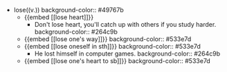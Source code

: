 - lose((v.))
  background-color:: #49767b
	- {{embed [[lose heart]]}}
		- Don't lose heart, you'll catch up with others if you study harder.
		  background-color:: #264c9b
	- {{embed [[lose one's way]]}}
	  background-color:: #533e7d
	- {{embed [[lose oneself in sth]]}}
	  background-color:: #533e7d
		- He lost himself in computer games.
		  background-color:: #264c9b
	- {{embed [[lose one's heart to sb]]}}
	  background-color:: #533e7d